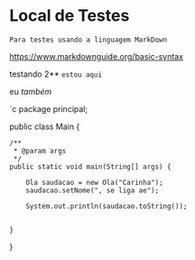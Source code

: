 # Local de Testes

``Para testes usando a linguagem MarkDown``

https://www.markdownguide.org/basic-syntax



testando 2**
`estou aqui`


eu <em>também</em>



`c 
package principal;

public class Main {

	/**
	 * @param args
	 */
	public static void main(String[] args) {
	
		Ola saudacao = new Ola("Carinha");
		saudacao.setNome(", se liga ae");
		
		System.out.println(saudacao.toString());
		

	}

}

